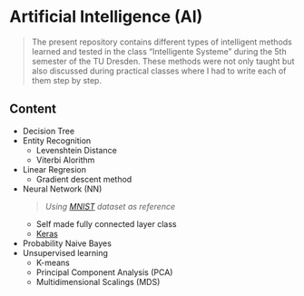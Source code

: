 # Artificial Intelligence (AI)
> The present repository contains different types of intelligent methods learned and tested in the class “Intelligente Systeme” during the 5th semester of the TU Dresden. These methods were not only taught but also discussed during practical classes where I had to write each of them step by step.

## Content

+ Decision Tree
+ Entity Recognition
  + Levenshtein Distance
  + Viterbi Alorithm
+ Linear Regresion
  + Gradient descent method
+ Neural Network (NN) 
  > *Using [MNIST](https://en.wikipedia.org/wiki/MNIST_database) dataset as reference*
  +  Self made fully connected layer class
  +  [Keras](https://keras.io/)
+  Probability Naive Bayes
+  Unsupervised learning
    + K-means
    + Principal Component Analysis (PCA)
    + Multidimensional Scalings (MDS)
